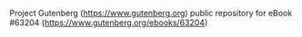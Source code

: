 Project Gutenberg (https://www.gutenberg.org) public repository for eBook #63204 (https://www.gutenberg.org/ebooks/63204)
